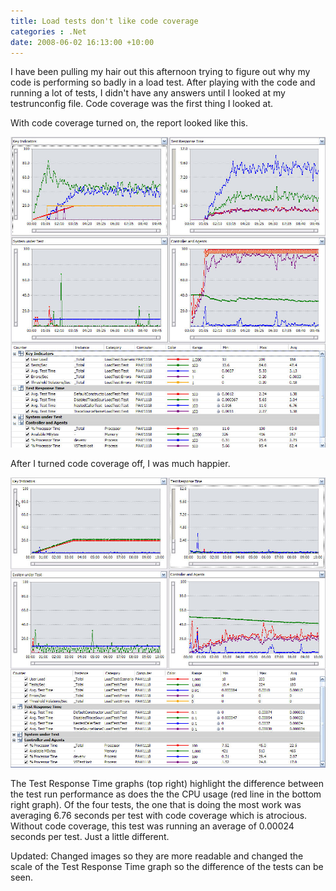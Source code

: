 ```yaml
---
title: Load tests don't like code coverage
categories : .Net
date: 2008-06-02 16:13:00 +10:00
---
```

 
I have been pulling my hair out this afternoon trying to figure out why my code is performing so badly in a load test. After playing with the code and running a lot of tests, I didn't have any answers until I looked at my testrunconfig file. Code coverage was the first thing I looked at. 
 
With code coverage turned on, the report looked like this. 
 
![Load Test With Code Coverage][0]
 
After I turned code coverage off, I was much happier. 
 
![Load Test Without Code Coverage][1]
  
The Test Response Time graphs (top right) highlight the difference between the test run performance as does the the CPU usage (red line in the bottom right graph). Of the four tests, the one that is doing the most work was averaging 6.76 seconds per test with code coverage which is atrocious. Without code coverage, this test was running an average of 0.00024 seconds per test. Just a little different. 
 
Updated: Changed images so they are more readable and changed the scale of the Test Response Time graph so the difference of the tests can be seen. 
 
[0]: /files/WindowsLiveWriter/Loadtestsdontlikecodecoverage_14C6D/LoadTestWithCodeCoverage.jpg
[1]: /files/WindowsLiveWriter/Loadtestsdontlikecodecoverage_14C6D/LoadTestWithoutCodeCoverage.jpg